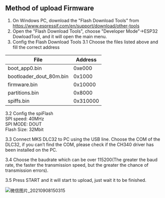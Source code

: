 
## Method of upload Firmware

1. On Windows PC, download the "Flash Download Tools" from https://www.espressif.com/en/support/download/other-tools 
2. Open the "Flash Download Tools", choose "Developer Mode"->ESP32 DowloadTool, and it will open the main menu.
3. Config the Flash Download Tools
   3.1 Choose the files listed above and fill the correct address

| File                    | Address     |
| ----------------------- | -------- |
| boot_app0.bin           | 0xe000   |
| bootloader_dout_80m.bin | 0x1000   |
| firmware.bin            | 0x10000  |
| partitions.bin          | 0x8000   |
| spiffs.bin              | 0x310000 |

3.2 Config the  spiFlash  
SPI speed: 40MHz  
SPI MODE: DOUT  
Flash Size: 32Mbit  

3.3 Connect MKS DLC32 to PC using the USB line. Choose the COM of the DLC32, if you can’t find the COM, please check if the CH340 driver has been installed on the PC.

3.4 Choose the baudrate which can be over 115200(The greater the baud rate, the faster the transmission speed, but the greater the chance of transmission errors).



3.5 Press START and it will start to upload, just wait it to be finished.

![微信图片_20210908150315](https://user-images.githubusercontent.com/12979070/132462121-7d1a2f00-d25f-472e-ae2e-a2404a7efeb4.png)







